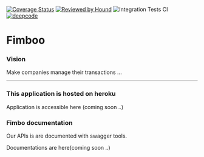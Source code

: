 [![Coverage Status](https://coveralls.io/repos/github/tytyne/fimboo/badge.svg?branch=Develop)](https://coveralls.io/github/tytyne/fimboo?branch=Develop)
[![Reviewed by Hound](https://img.shields.io/badge/Reviewed_by-Hound-8E64B0.svg)](https://houndci.com)
![Integration Tests CI](https://github.com/tytyne/fimboo/workflows/Integration%20Tests%20CI/badge.svg)
[![deepcode](https://www.deepcode.ai/api/gh/badge?key=eyJhbGciOiJIUzI1NiIsInR5cCI6IkpXVCJ9.eyJwbGF0Zm9ybTEiOiJnaCIsIm93bmVyMSI6InR5dHluZSIsInJlcG8xIjoiZmltYm9vIiwiaW5jbHVkZUxpbnQiOmZhbHNlLCJhdXRob3JJZCI6MjYwMzksImlhdCI6MTYwODI3NTYxMn0.MqIXT8M2K6iQeRGNgriKcgsPzeOho7kz3yk1lWFYYt8)](https://www.deepcode.ai/app/gh/tytyne/fimboo/_/dashboard?utm_content=gh%2Ftytyne%2Ffimboo)

Fimboo 
=======

### Vision
Make companies manage their  transactions ...

---

### This application is hosted on heroku
Application is accessible here (coming soon ..)

### Fimbo documentation
Our APIs is are documented with swagger tools.

Documentations are here(coming soon ..)
